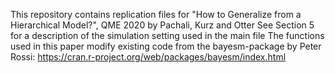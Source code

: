 This repository contains replication files for "How to Generalize from a Hierarchical Model?", QME 2020 by Pachali, Kurz and Otter
See Section 5 for a description of the simulation setting used in the main file
The functions used in this paper modify existing code from the bayesm-package by Peter Rossi: https://cran.r-project.org/web/packages/bayesm/index.html
